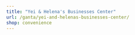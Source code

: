 ```yaml
---
title: "Yei & Helena's Businesses Center"
url: /ganta/yei-and-helenas-businesses-center/
shop: convenience
---
```

